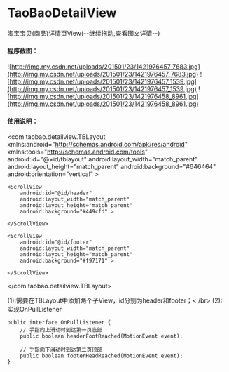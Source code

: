 TaoBaoDetailView
================

淘宝宝贝(商品)详情页View(--继续拖动,查看图文详情--)

#### 程序截图：

![http://img.my.csdn.net/uploads/201501/23/1421976457_7683.jpg](http://img.my.csdn.net/uploads/201501/23/1421976457_7683.jpg)
![http://img.my.csdn.net/uploads/201501/23/1421976457_1539.jpg](http://img.my.csdn.net/uploads/201501/23/1421976457_1539.jpg)
![http://img.my.csdn.net/uploads/201501/23/1421976458_8961.jpg](http://img.my.csdn.net/uploads/201501/23/1421976458_8961.jpg)

#### 使用说明：

<com.taobao.detailview.TBLayout xmlns:android="http://schemas.android.com/apk/res/android"
    xmlns:tools="http://schemas.android.com/tools"
    android:id="@+id/tblayout"
    android:layout_width="match_parent"
    android:layout_height="match_parent"
    android:background="#646464"
    android:orientation="vertical" >

    <ScrollView
        android:id="@id/header"
        android:layout_width="match_parent"
        android:layout_height="match_parent"
        android:background="#449cfd" >

    </ScrollView>

    <ScrollView
        android:id="@id/footer"
        android:layout_width="match_parent"
        android:layout_height="match_parent"
        android:background="#f97171" >

    </ScrollView>

</com.taobao.detailview.TBLayout>


(1):需要在TBLayout中添加两个子View，id分别为header和footer；< /br>
(2):实现OnPullListener
	
	
	public interface OnPullListener {
		// 手指向上滑动时到达第一页底部
		public boolean headerFootReached(MotionEvent event);

		// 手指向下滑动时到达第二页顶部
		public boolean footerHeadReached(MotionEvent event);
	}